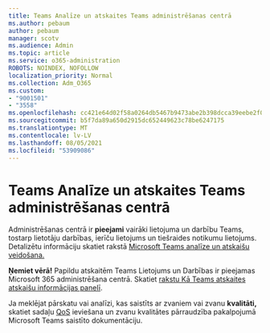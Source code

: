```yaml
---
title: Teams Analīze un atskaites Teams administrēšanas centrā
ms.author: pebaum
author: pebaum
manager: scotv
ms.audience: Admin
ms.topic: article
ms.service: o365-administration
ROBOTS: NOINDEX, NOFOLLOW
localization_priority: Normal
ms.collection: Adm_O365
ms.custom:
- "9001501"
- "3558"
ms.openlocfilehash: cc421e64d02f58a0264db5467b9473abe2b398dcca39eebe2f072a0f283276f2
ms.sourcegitcommit: b5f7da89a650d2915dc652449623c78be6247175
ms.translationtype: MT
ms.contentlocale: lv-LV
ms.lasthandoff: 08/05/2021
ms.locfileid: "53909086"
---
```

# <a name="teams-analytics-and-reports-in-the-teams-admin-center"></a>Teams Analīze un atskaites Teams administrēšanas centrā

Administrēšanas centrā ir **pieejami** vairāki lietojuma un darbību Teams, tostarp lietotāju darbības, ierīču lietojums un tiešraides notikumu lietojums. Detalizētu informāciju skatiet rakstā [Microsoft Teams analīze un atskaišu veidošana.](https://docs.microsoft.com/microsoftteams/teams-analytics-and-reports/teams-reporting-reference)

**Ņemiet vērā!** Papildu atskaitēm Teams Lietojums un Darbības ir pieejamas Microsoft 365 administrēšana centrā. Skatiet [rakstu Kā Teams atskaites atskaišu informācijas panelī](https://docs.microsoft.com/microsoftteams/teams-activity-reports#how-to-view-the-teams-reports-in-the-reports-dashboard).

Ja meklējat pārskatu vai analīzi, kas saistīts ar zvaniem vai zvanu **kvalitāti,** skatiet sadaļu [QoS](https://docs.microsoft.com/microsoftteams/monitor-call-quality-qos) ieviešana un zvanu kvalitātes pārraudzība pakalpojumā Microsoft Teams saistīto dokumentāciju. 

